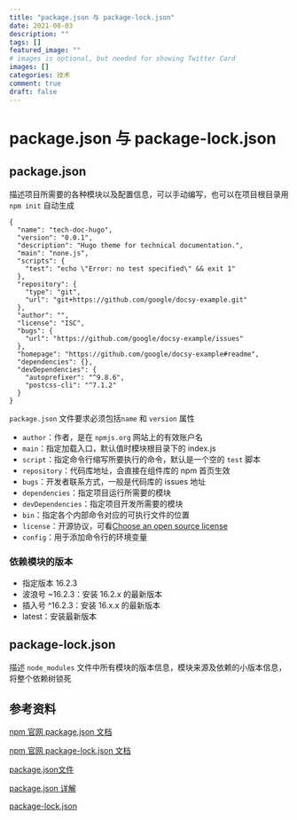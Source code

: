 ```yaml
---
title: "package.json 与 package-lock.json"
date: 2021-08-03
description: ""
tags: []
featured_image: ""
# images is optional, but needed for showing Twitter Card
images: []
categories: 技术
comment: true
draft: false
---
```


# package.json 与 package-lock.json

## package.json

描述项目所需要的各种模块以及配置信息，可以手动编写，也可以在项目根目录用 `npm init` 自动生成

```
{
  "name": "tech-doc-hugo",
  "version": "0.0.1",
  "description": "Hugo theme for technical documentation.",
  "main": "none.js",
  "scripts": {
    "test": "echo \"Error: no test specified\" && exit 1"
  },
  "repository": {
    "type": "git",
    "url": "git+https://github.com/google/docsy-example.git"
  },
  "author": "",
  "license": "ISC",
  "bugs": {
    "url": "https://github.com/google/docsy-example/issues"
  },
  "homepage": "https://github.com/google/docsy-example#readme",
  "dependencies": {},
  "devDependencies": {
    "autoprefixer": "^9.8.6",
    "postcss-cli": "^7.1.2"
  }
}
```

`package.json` 文件要求必须包括`name` 和 `version` 属性

- `author`：作者，是在 `npmjs.org` 网站上的有效账户名
- `main`：指定加载入口，默认值时模块根目录下的 index.js
- `script`：指定命令行缩写所要执行的命令，默认是一个空的 `test` 脚本
- `repository`：代码库地址，会直接在组件库的 npm 首页生效
- `bugs`：开发者联系方式，一般是代码库的 issues 地址
- `dependencies`：指定项目运行所需要的模块
- `devDependencies`：指定项目开发所需要的模块
- `bin`：指定各个内部命令对应的可执行文件的位置
- `license`：开源协议，可看[Choose an open source license](https://choosealicense.com/)
- `config`：用于添加命令行的环境变量

### 依赖模块的版本

- 指定版本 16.2.3
- 波浪号 ~16.2.3：安装 16.2.x 的最新版本
- 插入号 ^16.2.3：安装 16.x.x 的最新版本
- latest：安装最新版本

## package-lock.json

描述 `node_modules` 文件中所有模块的版本信息，模块来源及依赖的小版本信息，将整个依赖树锁死

## 参考资料

[npm 官网 package.json 文档](https://docs.npmjs.com/cli/v7/configuring-npm/package-json)

[npm 官网 package-lock.json 文档](https://docs.npmjs.com/cli/v7/configuring-npm/package-lock-json)

[package.json文件](http://javascript.ruanyifeng.com/nodejs/packagejson.html)

[package.json 详解](https://juejin.cn/post/6844904006746112007)

[package-lock.json](https://www.jianshu.com/p/2e459040a29f)